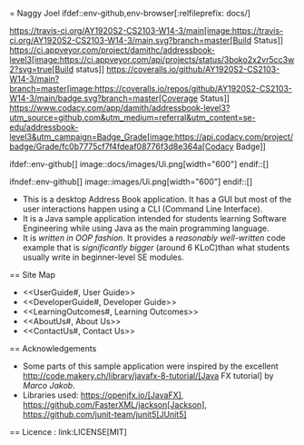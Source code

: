 = Naggy Joel
ifdef::env-github,env-browser[:relfileprefix: docs/]

https://travis-ci.org/AY1920S2-CS2103-W14-3/main[image:https://travis-ci.org/AY1920S2-CS2103-W14-3/main.svg?branch=master[Build Status]]
https://ci.appveyor.com/project/damithc/addressbook-level3[image:https://ci.appveyor.com/api/projects/status/3boko2x2vr5cc3w2?svg=true[Build status]]
https://coveralls.io/github/AY1920S2-CS2103-W14-3/main?branch=master[image:https://coveralls.io/repos/github/AY1920S2-CS2103-W14-3/main/badge.svg?branch=master[Coverage Status]]
https://www.codacy.com/app/damith/addressbook-level3?utm_source=github.com&utm_medium=referral&utm_content=se-edu/addressbook-level3&utm_campaign=Badge_Grade[image:https://api.codacy.com/project/badge/Grade/fc0b7775cf7f4fdeaf08776f3d8e364a[Codacy Badge]]

ifdef::env-github[]
image::docs/images/Ui.png[width="600"]
endif::[]

ifndef::env-github[]
image::images/Ui.png[width="600"]
endif::[]

* This is a desktop Address Book application. It has a GUI but most of the user interactions happen using a CLI (Command Line Interface).
* It is a Java sample application intended for students learning Software Engineering while using Java as the main programming language.
* It is *written in OOP fashion*. It provides a *reasonably well-written* code example that is *significantly bigger* (around 6 KLoC)than what students usually write in beginner-level SE modules.

== Site Map

* <<UserGuide#, User Guide>>
* <<DeveloperGuide#, Developer Guide>>
* <<LearningOutcomes#, Learning Outcomes>>
* <<AboutUs#, About Us>>
* <<ContactUs#, Contact Us>>

== Acknowledgements

* Some parts of this sample application were inspired by the excellent http://code.makery.ch/library/javafx-8-tutorial/[Java FX tutorial] by
_Marco Jakob_.
* Libraries used: https://openjfx.io/[JavaFX], https://github.com/FasterXML/jackson[Jackson], https://github.com/junit-team/junit5[JUnit5]

== Licence : link:LICENSE[MIT]
